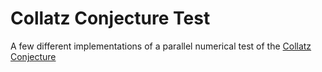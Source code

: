 # Collatz Conjecture Test

A few different implementations of a parallel numerical test of the [Collatz Conjecture](https://en.wikipedia.org/wiki/Collatz_conjecture#Statement_of_the_problem)
